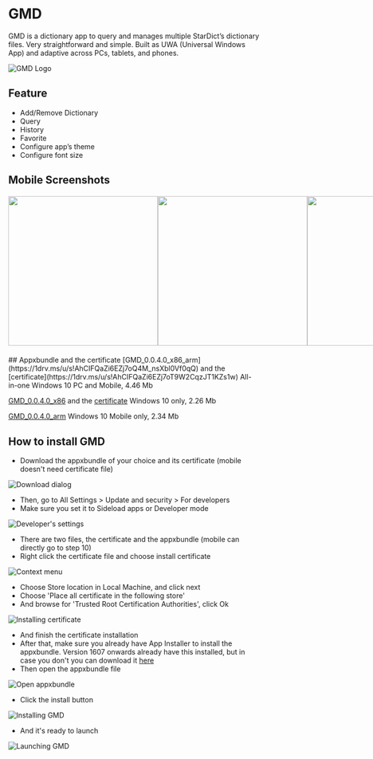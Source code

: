 # GMD

GMD is a dictionary app to query and manages multiple StarDict’s dictionary files. Very straightforward and simple. Built as UWA (Universal Windows App) and adaptive across PCs, tablets, and phones.

![GMD Logo](http://giovanand.hol.es/wp-content/uploads/2016/12/gmd-BlackOnWhite-e1495246342926.png)

## Feature
* Add/Remove Dictionary
* Query
* History
* Favorite
* Configure app’s theme
* Configure font size

## Mobile Screenshots
<div style="display: flex; margin: 20px auto;">
    <img src="https://files.catbox.moe/wx6cdy.png" width="300px" height="auto">
    <img src="https://files.catbox.moe/w2suk9.png" width="300px" height="auto">
    <img src="https://files.catbox.moe/iylxe8.png" width="300px" height="auto">
    <img src="https://files.catbox.moe/w8brc9.png" width="300px" height="auto">
    <img src="https://files.catbox.moe/4tflt2.png" width="300px" height="auto">
</div>
## Appxbundle and the certificate
[GMD_0.0.4.0_x86_arm](https://1drv.ms/u/s!AhCIFQaZi6EZj7oQ4M_nsXbl0Vf0qQ) and the [certificate](https://1drv.ms/u/s!AhCIFQaZi6EZj7oT9W2CqzJT1KZs1w)
All-in-one Windows 10 PC and Mobile, 4.46 Mb

[GMD_0.0.4.0_x86](https://1drv.ms/u/s!AhCIFQaZi6EZj7oOhT3SRSDNW409pg) and the [certificate](https://1drv.ms/u/s!AhCIFQaZi6EZj7oUku61ifwx5E1aEA)
Windows 10 only, 2.26 Mb

[GMD_0.0.4.0_arm](https://1drv.ms/u/s!AhCIFQaZi6EZj7oP2aXTYHld5LTONA)
Windows 10 Mobile only, 2.34 Mb

## How to install GMD
* Download the appxbundle of your choice and its certificate (mobile doesn't need certificate file)

![Download dialog](http://giovanand.hol.es/wp-content/uploads/2016/12/HtI_Download-300x25.png)
* Then, go to All Settings > Update and security > For developers
* Make sure you set it to Sideload apps or Developer mode

![Developer's settings](http://giovanand.hol.es/wp-content/uploads/2016/12/HtI_SideLoad-300x238.png)
* There are two files, the certificate and the appxbundle (mobile can directly go to step 10)
* Right click the certificate file and choose install certificate

![Context menu](http://giovanand.hol.es/wp-content/uploads/2016/12/HtI_RightClick-300x231.png)
* Choose Store location in Local Machine, and click next
* Choose 'Place all certificate in the following store'
* And browse for 'Trusted Root Certification Authorities',  click Ok

![Installing certificate](http://giovanand.hol.es/wp-content/uploads/2016/12/HtI_Browse-300x203.png)
* And finish the certificate installation
* After that, make sure you already have App Installer to install the appxbundle. Version 1607 onwards already have this installed, but in case you don't you can download it [here](https://www.microsoft.com/en-us/store/p/app-installer/9nblggh4nns1)
* Then open the appxbundle file

![Open appxbundle](http://giovanand.hol.es/wp-content/uploads/2016/12/HtI_Open-300x17.png)
* Click the install button

![Installing GMD](http://giovanand.hol.es/wp-content/uploads/2016/12/HtI_Install-300x190.png)
* And it's ready to launch

![Launching GMD](http://giovanand.hol.es/wp-content/uploads/2016/12/HtI_Launch-300x191.png)
